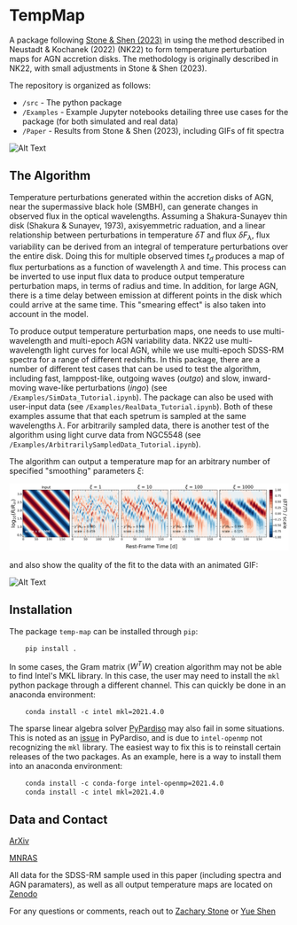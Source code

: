 # TempMap

A package following [Stone & Shen (2023)](https://ui.adsabs.harvard.edu/abs/2023MNRAS.524.4521S/abstract) in using the method described in Neustadt & Kochanek (2022) (NK22) to form temperature perturbation maps for AGN accretion disks. The methodology is originally described in NK22, with small adjustments in Stone & Shen (2023). 

The repository is organized as follows:
* `/src` - The python package
* `/Examples` - Example Jupyter notebooks detailing three use cases for the package (for both simulated and real data)
* `/Paper` - Results from Stone & Shen (2023), including GIFs of fit spectra

![Alt Text](./Paper/Disk_GIFs/Fig2_Disk_2rings.gif)

## The Algorithm
Temperature perturbations generated within the accretion disks of AGN, near the supermassive black hole (SMBH), can generate changes in observed flux in the optical wavelengths. Assuming a Shakura-Sunayev thin disk (Shakura & Sunayev, 1973), axisyemmetric raduation, and a linear relationship between perturbations in temperature $\delta T$ and flux $\delta F_\lambda$, flux variability can be derived from an integral of temperature perturbations over the entire disk. Doing this for multiple observed times $t_d$ produces a map of flux perturbations as a function of wavelength $\lambda$ and time. This process can be inverted to use input flux data to produce output temperature perturbation maps, in terms of radius and time. In addition, for large AGN, there is a time delay between emission at different points in the disk which could arrive at the same time. This "smearing effect" is also taken into account in the model.

To produce output temperature perturbation maps, one needs to use multi-wavelength and multi-epoch AGN variability data. NK22 use multi-wavelength light curves for local AGN, while we use multi-epoch SDSS-RM spectra for a range of different redshifts. In this package, there are a number of different test cases that can be used to test the algorithm, including fast, lamppost-like, outgoing waves (_outgo_) and slow, inward-moving wave-like perturbations (_ingo_) (see `/Examples/SimData_Tutorial.ipynb`). The package can also be used with user-input data (see `/Examples/RealData_Tutorial.ipynb`). Both of these examples assume that that each spetrum is sampled at the same wavelengths $\lambda$. For arbitrarily sampled data, there is another test of the algorithm using light curve data from NGC5548 (see  `/Examples/ArbitrarilySampledData_Tutorial.ipynb`).

The algorithm can output a temperature map for an arbitrary number of specified "smoothing" parameters $\xi$:

![](./Examples/ExampleTempMap.png)

and also show the quality of the fit to the data with an animated GIF:

![Alt Text](./Paper/Fig2_Spectra_GIFs/ingo.gif)



## Installation

The package ``temp-map`` can be installed through ``pip``:
```
    pip install .
```

In some cases, the Gram matrix ($W^T W$) creation algorithm may not be able to find Intel's MKL library. In this case, the user may need to install the ``mkl`` python package through a different channel. This can quickly be done in an anaconda environment:
```
    conda install -c intel mkl=2021.4.0
```

The sparse linear algebra solver [PyPardiso](https://github.com/haasad/PyPardisoProject) may also fail in some situations. This is noted as an [issue](https://github.com/haasad/PyPardisoProject/issues/36) in PyPardiso, and is due to ``intel-openmp`` not recognizing the ``mkl`` library. The easiest way to fix this is to reinstall certain releases of the two packages. As an example, here is a way to install them into an anaconda environment:
```
    conda install -c conda-forge intel-openmp=2021.4.0
    conda install -c intel mkl=2021.4.0
```



## Data and Contact
[ArXiv](https://arxiv.org/abs/2210.07452)

[MNRAS](https://academic.oup.com/mnras/article/524/3/4521/7221341)

All data for the SDSS-RM sample used in this paper (including spectra and AGN paramaters), as well as all output temperature maps are located on [Zenodo](https://zenodo.org/record/7195997)


For any questions or comments, reach out to [Zachary Stone](mailto:stone28@illinois.edu) or [Yue Shen](mailto:shenyue@illinois.edu)
